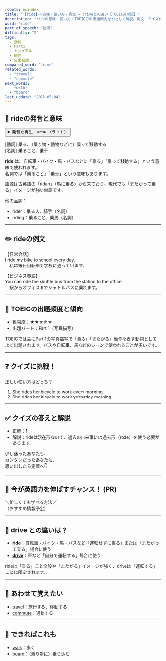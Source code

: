 ```yaml
---
robots: noindex
title: "【ride】の意味・使い方・例文 ― driveとの違い【TOEIC英単語】"
description: "rideの意味・使い方・TOEICでの出題傾向をやさしく解説。例文・クイズ付きでdriveとの違いもわかりやすく学べます。"
word: "ride"
part_of_speech: "動詞"
difficulty: "2"
tags:
  - 動詞
  - Part1
  - カジュアル
  - 観光
  - 日常会話
compared_word: "drive"
related_words:
  - "travel"
  - "commute"
next_words:
  - "walk"
  - "board"
last_update: "2025-05-04"
---
```


## 🔰 rideの発音と意味

<button class="play-audio" onclick="playTTS('ride')">
  <span class="play-audio-main">
    ▶️ 発音を再生　/raɪd/
  </span>
  <span class="play-audio-sub">
    （ライド）
  </span>
</button>

[動詞] 乗る、（乗り物・動物などに）乗って移動する  
[名詞] 乗ること、乗車

**ride** は、自転車・バイク・馬・バスなどに「乗る」「乗って移動する」という意味で使われます。  
名詞では「乗ること」「乗車」という意味もあります。

語源は古英語の「rīdan」（馬に乗る）から来ており、現代でも「またがって乗る」イメージが強い単語です。

他の品詞：  
- rider：乗る人、騎手（名詞）
- riding：乗ること、乗馬（名詞）

---

## ✏️ rideの例文

【日常会話】  
I ride my bike to school every day.  
　私は毎日自転車で学校に通っています。

【ビジネス英語】  
You can ride the shuttle bus from the station to the office.  
　駅からオフィスまでシャトルバスに乗れます。

---

## 🎯 TOEICの出題頻度と傾向

- 難易度：★★☆☆☆
- 出題パート：Part 1（写真描写）

TOEICでは主にPart 1の写真描写で「乗る」「またがる」動作を表す動詞としてよく出題されます。バスや自転車、馬などのシーンで使われることが多いです。

---

## ❓ クイズに挑戦！

正しい使い方はどっち？

1. She rides her bicycle to work every morning.  
2. She rides her bicycle to work yesterday morning.

---

## ✅ クイズの答えと解説

- 正解：**1**
- 解説：rideは現在形なので、過去の出来事には過去形（rode）を使う必要があります。

少し迷ったあなたも、  
カンタンだったあなたも、  
思い出したら定着へ👇️

---

## 🚀 今が英語力を伸ばすチャンス！ (PR)

<div class="info-center">
＼忙しくても学べる方法／<br>  
（おすすめ情報予定）
</div>

---

## 🤔  drive との違いは？

- **ride**：自転車・バイク・馬・バスなど「運転せずに乗る」または「またがって乗る」場合に使う
- **[drive](/word/drive/)**：車など「自分で運転する」場合に使う

rideは「乗る」こと全般や「またがる」イメージが強く、driveは「運転する」ことに限定されます。

---

## 🧩 あわせて覚えたい

- [travel](/word/travel/)：旅行する、移動する
- [commute](/word/commute/)：通勤する

---

## 📖 できればこれも

- [walk](/word/walk/)：歩く
- [board](/word/board/)：（乗り物に）乗り込む

<!-- cvid: aid12_bid30 -->
